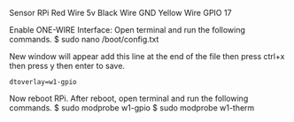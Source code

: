 Sensor	       RPi
Red Wire        5v
Black Wire	    GND
Yellow Wire	  GPIO 17

Enable ONE-WIRE Interface:
Open terminal and run the following commands.
$ sudo nano /boot/config.txt

New window will appear add this line at the end of the file then press ctrl+x then press y then enter to save.

	dtoverlay=w1-gpio

Now reboot RPi.
After reboot, open terminal and run the following commands.
$ sudo modprobe w1-gpio
$ sudo modprobe w1-therm
